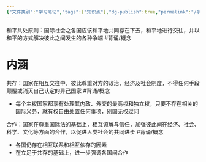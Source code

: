 ```yaml
---
{"文件类别":"学习笔记","tags":["知识点"],"dg-publish":true,"permalink":"/学习笔记studyup/知识点cheese/和平共处原则/","dgPassFrontmatter":true,"noteIcon":"","created":"2024-09-25T20:32:12.547+08:00","updated":"2024-09-25T20:39:01.031+08:00"}
---
```


和平共处原则：国际社会之各国应该和平地共同存在下去，和平地进行交往，并以和平的方式解决彼此之间发生的各种争端 #背诵/概念 

# 内涵
共存：国家在相互交往中，彼此尊重对方的政治、经济及社会制度，不得任何手段颠覆或消灭自己认定的异己国家 #背诵/概念 
- 每个主权国家都享有处理其内政、外交的最高权和独立权，只要不存在相关的国际义务，就有权自由处置任何事项，别国无权过问

合作：国家在尊重国际法的基础上，相互谅解与信任，加强彼此间在经济、社会、科学、文化等方面的合作，以促进人类社会的共同进步 #背诵/概念 
- 各国仍存在相互联系和相互依存的因素
- 在立足于共存的基础上，进一步强调各国间合作